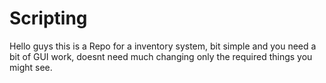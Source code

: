 # Scripting
Hello guys this is a Repo for a inventory system, bit simple and you need a bit of GUI work, doesnt need much changing only the required things you might see.
